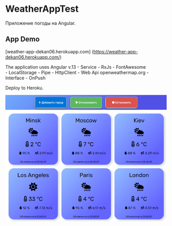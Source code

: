 # WeatherAppTest

Приложение погоды на Angular. 

## App Demo

[weather-app-dekan06.herokuapp.com] (https://weather-app-dekan06.herokuapp.com/)

The application uses Angular v.13 
    - Service
    - RxJs
    - FontAwesome  
    - LocalStorage
    - Pipe
    - HttpClient
    - Web Api openweathermap.org
    - Interface
    - OnPush

Deploy to Heroku.

![Screenshot](/src/assets/Screenshot_Weather_app.png "Screenshot")
